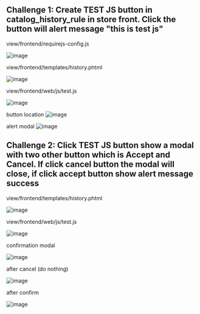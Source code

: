 ## Challenge 1: Create TEST JS button in catalog_history_rule in store front. Click the button will alert message "this is test js"

view/frontend/requirejs-config.js

![image](https://user-images.githubusercontent.com/72716233/231348132-671b9ee4-06e2-4d14-ab69-8bb98577b20f.png)

view/frontend/templates/history.phtml

![image](https://user-images.githubusercontent.com/72716233/231348040-59e49b9d-5c1a-4baa-bcf4-27f00bd269a0.png)

view/frontend/web/js/test.js

![image](https://user-images.githubusercontent.com/72716233/231348267-60d23351-4226-42a6-92d2-9163cd02501a.png)

button location
![image](https://user-images.githubusercontent.com/72716233/231349579-a3b22e75-05fa-49f4-b0aa-f96c50fce960.png)

alert modal
![image](https://user-images.githubusercontent.com/72716233/231349670-a5cb07a9-aea8-46fb-a79d-17e1be398eb1.png)

## Challenge 2: Click TEST JS button show a modal with two other button which is Accept and Cancel. If click cancel button the modal will close, if click accept button show alert message success

view/frontend/templates/history.phtml

![image](https://user-images.githubusercontent.com/72716233/231352614-c9e1903c-641e-4791-aa9e-8cccf691f16a.png)

view/frontend/web/js/test.js

![image](https://user-images.githubusercontent.com/72716233/231352715-a1ff8854-abb4-4892-a691-ad40d9226352.png)

confirmation modal

![image](https://user-images.githubusercontent.com/72716233/231352843-73c8790a-37fa-466d-affa-01f5b5b3f24d.png)

after cancel (do nothing)

![image](https://user-images.githubusercontent.com/72716233/231352883-acc60ccb-ed43-47e9-858f-89064d5f0903.png)

after confirm

![image](https://user-images.githubusercontent.com/72716233/231352968-ac508d23-f490-4521-bcae-62bf10ee7c1c.png)

